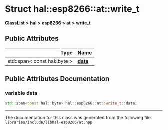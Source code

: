 

# Struct hal::esp8266::at::write\_t



[**ClassList**](annotated.md) **>** [**hal**](namespacehal.md) **>** [**esp8266**](namespacehal_1_1esp8266.md) **>** [**at**](classhal_1_1esp8266_1_1at.md) **>** [**write\_t**](structhal_1_1esp8266_1_1at_1_1write__t.md)


























## Public Attributes

| Type | Name |
| ---: | :--- |
|  std::span&lt; const hal::byte &gt; | [**data**](#variable-data)  <br> |












































## Public Attributes Documentation




### variable data 

```C++
std::span<const hal::byte> hal::esp8266::at::write_t::data;
```




------------------------------
The documentation for this class was generated from the following file `libraries/include/libhal-esp8266/at.hpp`


